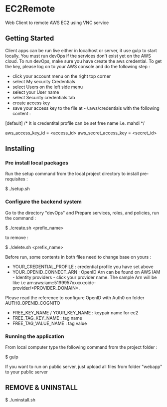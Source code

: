 # EC2Remote

Web Client to remote AWS EC2 using VNC service


## Getting Started

Client apps can be run live either in localhost or server, it use gulp to start locally.
You must run devOps if the services don't exist yet on the AWS cloud. To run devOps, make sure you have create the aws credential. To get the key, please log on to your AWS console and do the following step :

* click your account menu on the right top corner
* select My security Credentials
* select Users on the left side menu
* select your User name
* select Security credentials tab
* create access key
* save your access key to the file at ~/.aws/credentials with the following content :

[default] /* It is credentital profile can be set free name i.e. mahdi */

aws_access_key_id = <access_id>
aws_secret_access_key = <secret_id>


## Installing

### Pre install local packages

Run the setup command from the local project directory to install pre-requisites :

$ ./setup.sh


### Configure the backend system

Go to the directory "devOps" and Prepare services, roles, and policies, run the command :

$ ./create.sh <prefix_name>

to remove :

$ ./delete.sh <prefix_name>

Before run, some contents in both files need to change base on yours :

* YOUR_CREDENTIAL_PROFILE : credential profile you have set above
* YOUR_OPENID_CONNECT_ARN : OpenID Arn can be found on AWS IAM - Identity providers - click your provider name. The sample Arn will be like i.e arn:aws:iam::5199957xxxxx:oidc-provider/<PROVIDER_DOMAIN>.

Please read the reference to configure OpenID with Auth0 on folder AUTH0_OPENID_COGNITO

* FREE_KEY_NAME / YOUR_KEY_NAME : keypair name for ec2
* FREE_TAG_KEY_NAME : tag name
* FREE_TAG_VALUE_NAME : tag value


### Running the application

From local computer type the following command from the project folder :

$ gulp

If you want to run on public server, just upload all files from folder "webapp" to your public server


## REMOVE & UNINSTALL

$ ./uninstall.sh
